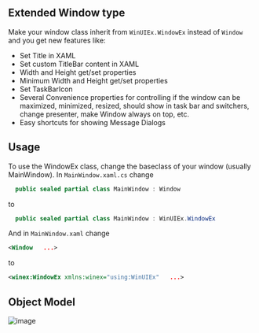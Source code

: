 ## Extended Window type

Make your window class inherit from `WinUIEx.WindowEx` instead of `Window` and you get new features like:
 - Set Title in XAML
 - Set custom TitleBar content in XAML
 - Width and Height get/set properties
 - Minimum Width and Height get/set properties
 - Set TaskBarIcon
 - Several Convenience properties for controlling if the window can be maximized, minimized, resized, should show in task bar and switchers, change presenter,  make Window always on top, etc.
 - Easy shortcuts for showing Message Dialogs

## Usage

To use the WindowEx class, change the baseclass of your window (usually MainWindow).
In `MainWindow.xaml.cs` change 
```cs
  public sealed partial class MainWindow : Window
```
to
```cs
  public sealed partial class MainWindow : WinUIEx.WindowEx
```
And in `MainWindow.xaml` change
```xml
<Window   ...>
```
to
```xml
<winex:WindowEx xmlns:winex="using:WinUIEx"   ...>
```

## Object Model

![image](https://user-images.githubusercontent.com/1378165/145076790-1c09c2cb-e2b8-4485-ac89-2b27b0ae1aae.png)

